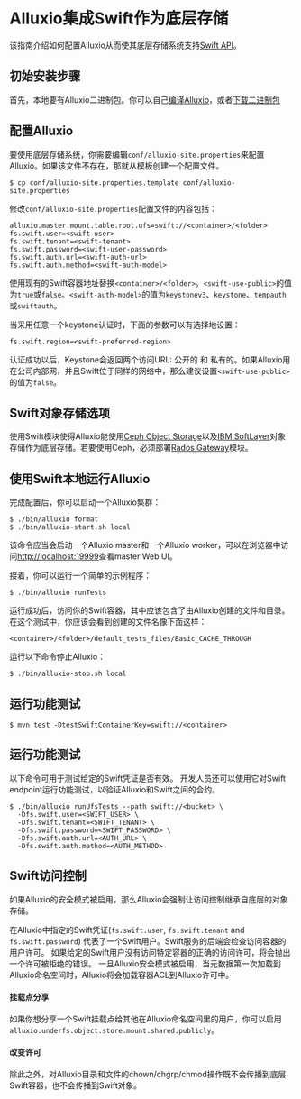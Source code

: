 # Alluxio集成Swift作为底层存储

该指南介绍如何配置Alluxio从而使其底层存储系统支持[Swift API](http://docs.openstack.org/developer/swift/)。

## 初始安装步骤
  
首先，本地要有Alluxio二进制包。你可以自己[编译Alluxio](../contributor/Building-Alluxio-From-Source.md)，或者[下载二进制包](../deploy/Running-Alluxio-Locally.md)

## 配置Alluxio

要使用底层存储系统，你需要编辑`conf/alluxio-site.properties`来配置Alluxio。如果该文件不存在，那就从模板创建一个配置文件。

```console
$ cp conf/alluxio-site.properties.template conf/alluxio-site.properties
```

修改`conf/alluxio-site.properties`配置文件的内容包括：
  
```properties
alluxio.master.mount.table.root.ufs=swift://<container>/<folder>
fs.swift.user=<swift-user>
fs.swift.tenant=<swift-tenant>
fs.swift.password=<swift-user-password>
fs.swift.auth.url=<swift-auth-url>
fs.swift.auth.method=<swift-auth-model>
```

使用现有的Swift容器地址替换`<container>/<folder>`。`<swift-use-public>`的值为`true`或`false`。`<swift-auth-model>`的值为`keystonev3`、`keystone`、`tempauth`或`swiftauth`。 

当采用任意一个keystone认证时，下面的参数可以有选择地设置： 

```properties
fs.swift.region=<swift-preferred-region>
```

认证成功以后，Keystone会返回两个访问URL: 公开的 和 私有的。如果Alluxio用在公司内部网，并且Swift位于同样的网络中，那么建议设置`<swift-use-public>`的值为`false`。

## Swift对象存储选项

使用Swift模块使得Alluxio能使用[Ceph Object Storage](https://ceph.com/ceph-storage/object-storage/)以及[IBM SoftLayer](http://www.softlayer.com/object-storage)对象存储作为底层存储。若要使用Ceph，必须部署[Rados Gateway](http://docs.ceph.com/docs/master/radosgw/)模块。

## 使用Swift本地运行Alluxio

完成配置后，你可以启动一个Alluxio集群：

```console
$ ./bin/alluxio format
$ ./bin/alluxio-start.sh local
```

该命令应当会启动一个Alluxio master和一个Alluxio worker，可以在浏览器中访问[http://localhost:19999](http://localhost:19999)查看master Web UI。

接着，你可以运行一个简单的示例程序：

```console
$ ./bin/alluxio runTests
```

运行成功后，访问你的Swift容器，其中应该包含了由Alluxio创建的文件和目录。在这个测试中，你应该会看到创建的文件名像下面这样：

```
<container>/<folder>/default_tests_files/Basic_CACHE_THROUGH
```

运行以下命令停止Alluxio：

```console
$ ./bin/alluxio-stop.sh local
```

## 运行功能测试  

```console
$ mvn test -DtestSwiftContainerKey=swift://<container>
```
## 运行功能测试

以下命令可用于测试给定的Swift凭证是否有效。 开发人员还可以使用它对Swift endpoint运行功能测试，以验证Alluxio和Swift之间的合约。

```console
$ ./bin/alluxio runUfsTests --path swift://<bucket> \
  -Dfs.swift.user=<SWIFT_USER> \
  -Dfs.swift.tenant=<SWIFT_TENANT> \
  -Dfs.swift.password=<SWIFT_PASSWORD> \
  -Dfs.swift.auth.url=<AUTH_URL> \
  -Dfs.swift.auth.method=<AUTH_METHOD> 
```

## Swift访问控制

如果Alluxio的安全模式被启用，那么Alluxio会强制让访问控制继承自底层的对象存储。

在Alluxio中指定的Swift凭证(`fs.swift.user`, `fs.swift.tenant` and `fs.swift.password`) 代表了一个Swift用户。Swift服务的后端会检查访问容器的用户许可。
如果给定的Swift用户没有访问特定容器的正确的访问许可，将会抛出一个许可被拒绝的错误。
一旦Alluxio安全模式被启用，当元数据第一次加载到Alluxio命名空间时，Alluxio将会加载容器ACL到Alluxio许可中。

#### 挂载点分享
如果你想分享一个Swift挂载点给其他在Alluxio命名空间里的用户，你可以启用`alluxio.underfs.object.store.mount.shared.publicly`。

#### 改变许可
除此之外，对Alluxio目录和文件的chown/chgrp/chmod操作既不会传播到底层Swift容器，也不会传播到Swift对象。
